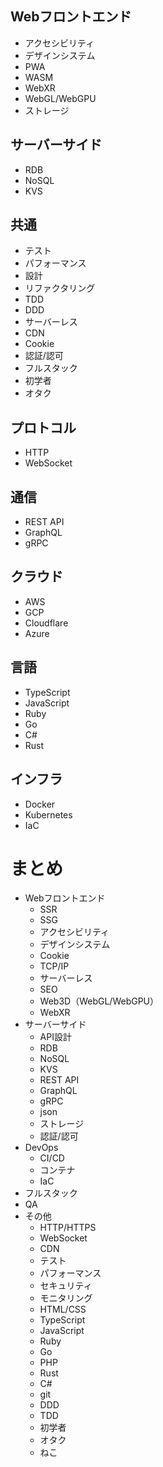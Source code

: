 ﻿## Webフロントエンド

- アクセシビリティ
- デザインシステム
- PWA
- WASM
- WebXR
- WebGL/WebGPU
- ストレージ

## サーバーサイド

- RDB
- NoSQL
- KVS

## 共通
- テスト
- パフォーマンス
- 設計
- リファクタリング
- TDD
- DDD
- サーバーレス
- CDN
- Cookie
- 認証/認可
- フルスタック
- 初学者
- オタク

## プロトコル

- HTTP
- WebSocket

## 通信
- REST API
- GraphQL
- gRPC

## クラウド
- AWS
- GCP
- Cloudflare
- Azure

## 言語
- TypeScript
- JavaScript
- Ruby
- Go
- C#
- Rust

## インフラ
- Docker
- Kubernetes
- IaC

# まとめ
- Webフロントエンド
  - SSR
  - SSG
  - アクセシビリティ
  - デザインシステム
  - Cookie
  - TCP/IP
  - サーバーレス
  - SEO
  - Web3D（WebGL/WebGPU）
  - WebXR
- サーバーサイド
  - API設計
  - RDB
  - NoSQL
  - KVS
  - REST API
  - GraphQL
  - gRPC
  - json
  - ストレージ
  - 認証/認可
- DevOps
  - CI/CD
  - コンテナ
  - IaC
- フルスタック
- QA
- その他
  - HTTP/HTTPS
  - WebSocket
  - CDN
  - テスト
  - パフォーマンス
  - セキュリティ
  - モニタリング
  - HTML/CSS
  - TypeScript
  - JavaScript
  - Ruby
  - Go
  - PHP
  - Rust
  - C#
  - git
  - DDD
  - TDD
  - 初学者
  - オタク
  - ねこ